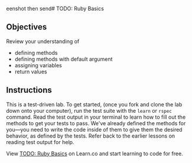 eenshot then send# TODO: Ruby Basics

## Objectives

Review your understanding of

* defining methods
* defining methods with default argument
* assigning variables
* return values

## Instructions

This is a test-driven lab. To get started, (once you fork and clone the lab down
onto your computer), run the test suite with the `learn` or `rspec` command.
Read the test output in your terminal to learn how to fill out the methods to
get your tests to pass. We've already defined the methods for you––you need to
write the code inside of them to give them the desired behavior, as defined by
the tests. Refer back to the earlier lessons on reading test output for help. 

<p data-visibility='hidden'>View <a href='https://learn.co/lessons/todo-ruby-basics' title='TODO: Ruby Basics'>TODO: Ruby Basics</a> on Learn.co and start learning to code for free.</p>
